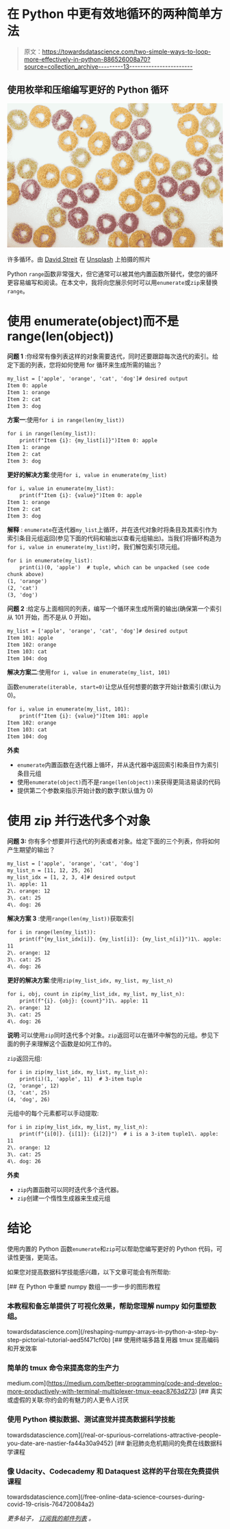 # 在 Python 中更有效地循环的两种简单方法

> 原文：<https://towardsdatascience.com/two-simple-ways-to-loop-more-effectively-in-python-886526008a70?source=collection_archive---------13----------------------->

## 使用枚举和压缩编写更好的 Python 循环

![](img/b7e2db585b48a670728d2107364ad0c1.png)

许多循环。由 [David Streit](https://unsplash.com/@daviidstreit?utm_source=unsplash&utm_medium=referral&utm_content=creditCopyText) 在 [Unsplash](https://unsplash.com/s/photos/loops?utm_source=unsplash&utm_medium=referral&utm_content=creditCopyText) 上拍摄的照片

Python `range`函数非常强大，但它通常可以被其他内置函数所替代，使您的循环更容易编写和阅读。在本文中，我将向您展示何时可以用`enumerate`或`zip`来替换`range`。

# 使用 enumerate(object)而不是 range(len(object))

**问题 1** :你经常有像列表这样的对象需要迭代，同时还要跟踪每次迭代的索引。给定下面的列表，您将如何使用 for 循环来生成所需的输出？

```
my_list = ['apple', 'orange', 'cat', 'dog']# desired output
Item 0: apple
Item 1: orange
Item 2: cat
Item 3: dog
```

**方案一**:使用`for i in range(len(my_list))`

```
for i in range(len(my_list)):
    print(f"Item {i}: {my_list[i]}")Item 0: apple
Item 1: orange
Item 2: cat
Item 3: dog
```

**更好的解决方案**:使用`for i, value in enumerate(my_list)`

```
for i, value in enumerate(my_list):
    print(f"Item {i}: {value}")Item 0: apple
Item 1: orange
Item 2: cat
Item 3: dog
```

**解释** : `enumerate`在迭代器`my_list`上循环，并在迭代对象时将条目及其索引作为索引条目元组返回(参见下面的代码和输出以查看元组输出)。当我们将循环构造为`for i, value in enumerate(my_list)`时，我们解包索引项元组。

```
for i in enumerate(my_list):
    print(i)(0, 'apple')  # tuple, which can be unpacked (see code chunk above)
(1, 'orange')
(2, 'cat')
(3, 'dog')
```

**问题 2** :给定与上面相同的列表，编写一个循环来生成所需的输出(确保第一个索引从 101 开始，而不是从 0 开始)。

```
my_list = ['apple', 'orange', 'cat', 'dog']# desired output
Item 101: apple
Item 102: orange
Item 103: cat
Item 104: dog
```

**解决方案二**:使用`for i, value in enumerate(my_list, 101)`

函数`enumerate(iterable, start=0)`让您从任何想要的数字开始计数索引(默认为 0)。

```
for i, value in enumerate(my_list, 101):
    print(f"Item {i}: {value}")Item 101: apple
Item 102: orange
Item 103: cat
Item 104: dog
```

**外卖**

*   `enumerate`内置函数在迭代器上循环，并从迭代器中返回索引和条目作为索引条目元组
*   使用`enumerate(object)`而不是`range(len(object))`来获得更简洁易读的代码
*   提供第二个参数来指示开始计数的数字(默认值为 0)

# 使用 zip 并行迭代多个对象

**问题 3:** 你有多个想要并行迭代的列表或者对象。给定下面的三个列表，你将如何产生期望的输出？

```
my_list = ['apple', 'orange', 'cat', 'dog']
my_list_n = [11, 12, 25, 26]
my_list_idx = [1, 2, 3, 4]# desired output
1\. apple: 11
2\. orange: 12
3\. cat: 25
4\. dog: 26
```

**解决方案 3** :使用`range(len(my_list))`获取索引

```
for i in range(len(my_list)):
    print(f"{my_list_idx[i]}. {my_list[i]}: {my_list_n[i]}")1\. apple: 11
2\. orange: 12
3\. cat: 25
4\. dog: 26
```

**更好的解决方案**:使用`zip(my_list_idx, my_list, my_list_n)`

```
for i, obj, count in zip(my_list_idx, my_list, my_list_n):
    print(f"{i}. {obj}: {count}")1\. apple: 11
2\. orange: 12
3\. cat: 25
4\. dog: 26
```

**说明**:可以使用`zip`同时迭代多个对象。`zip`返回可以在循环中解包的元组。参见下面的例子来理解这个函数是如何工作的。

`zip`返回元组:

```
for i in zip(my_list_idx, my_list, my_list_n):
    print(i)(1, 'apple', 11)  # 3-item tuple
(2, 'orange', 12)
(3, 'cat', 25)
(4, 'dog', 26)
```

元组中的每个元素都可以手动提取:

```
for i in zip(my_list_idx, my_list, my_list_n):
    print(f"{i[0]}. {i[1]}: {i[2]}")  # i is a 3-item tuple1\. apple: 11
2\. orange: 12
3\. cat: 25
4\. dog: 26
```

**外卖**

*   `zip`内置函数可以同时迭代多个迭代器。
*   `zip`创建一个惰性生成器来生成元组

# 结论

使用内置的 Python 函数`enumerate`和`zip`可以帮助您编写更好的 Python 代码，可读性更强，更简洁。

如果您对提高数据科学技能感兴趣，以下文章可能会有所帮助:

[](/reshaping-numpy-arrays-in-python-a-step-by-step-pictorial-tutorial-aed5f471cf0b) [## 在 Python 中重塑 numpy 数组—一步一步的图形教程

### 本教程和备忘单提供了可视化效果，帮助您理解 numpy 如何重塑数组。

towardsdatascience.com](/reshaping-numpy-arrays-in-python-a-step-by-step-pictorial-tutorial-aed5f471cf0b) [](https://medium.com/better-programming/code-and-develop-more-productively-with-terminal-multiplexer-tmux-eeac8763d273) [## 使用终端多路复用器 tmux 提高编码和开发效率

### 简单的 tmux 命令来提高您的生产力

medium.com](https://medium.com/better-programming/code-and-develop-more-productively-with-terminal-multiplexer-tmux-eeac8763d273) [](/real-or-spurious-correlations-attractive-people-you-date-are-nastier-fa44a30a9452) [## 真实或虚假的关联:你约会的有魅力的人更令人讨厌

### 使用 Python 模拟数据、测试直觉并提高数据科学技能

towardsdatascience.com](/real-or-spurious-correlations-attractive-people-you-date-are-nastier-fa44a30a9452) [](/free-online-data-science-courses-during-covid-19-crisis-764720084a2) [## 新冠肺炎危机期间的免费在线数据科学课程

### 像 Udacity、Codecademy 和 Dataquest 这样的平台现在免费提供课程

towardsdatascience.com](/free-online-data-science-courses-during-covid-19-crisis-764720084a2) 

*更多帖子，* [*订阅我的邮件列表*](https://hauselin.ck.page/587b46fb05) *。*